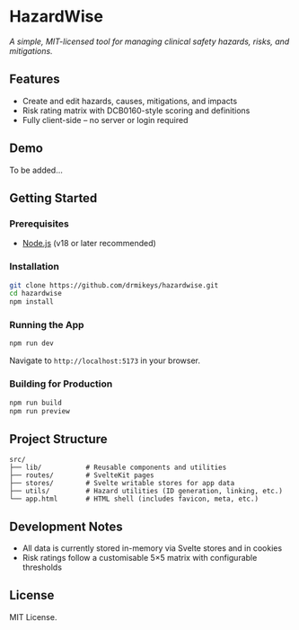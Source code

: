 # HazardWise

*A simple, MIT-licensed tool for managing clinical safety hazards, risks, and mitigations.*

## Features

* Create and edit hazards, causes, mitigations, and impacts
* Risk rating matrix with DCB0160-style scoring and definitions
* Fully client-side – no server or login required

## Demo

To be added…

## Getting Started

### Prerequisites

* [Node.js](https://nodejs.org/) (v18 or later recommended)

### Installation

```bash
git clone https://github.com/drmikeys/hazardwise.git
cd hazardwise
npm install
```

### Running the App

```bash
npm run dev
```

Navigate to `http://localhost:5173` in your browser.

### Building for Production

```bash
npm run build
npm run preview
```

## Project Structure

```
src/
├── lib/           # Reusable components and utilities
├── routes/        # SvelteKit pages
├── stores/        # Svelte writable stores for app data
├── utils/         # Hazard utilities (ID generation, linking, etc.)
└── app.html       # HTML shell (includes favicon, meta, etc.)
```

## Development Notes

* All data is currently stored in-memory via Svelte stores and in cookies
* Risk ratings follow a customisable 5×5 matrix with configurable thresholds

## License

MIT License. 